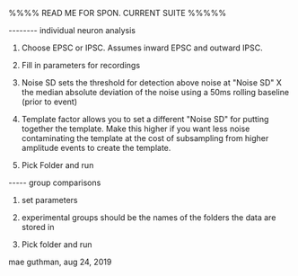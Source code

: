 %%%% READ ME FOR SPON. CURRENT SUITE %%%%%

-------- individual neuron analysis

1) Choose EPSC or IPSC. Assumes inward EPSC and outward IPSC.

2) Fill in parameters for recordings

3) Noise SD sets the threshold for detection above noise at "Noise SD" X the median absolute deviation of the noise using a 50ms rolling baseline (prior to event)

4) Template factor allows you to set a different "Noise SD" for putting together the template. Make this higher if you want less noise contaminating the template at the cost of subsampling from higher amplitude events to create the template.

5) Pick Folder and run

----- group comparisons

1) set parameters

2) experimental groups should be the names of the folders the data are stored in

3) Pick folder and run

mae guthman, aug 24, 2019

